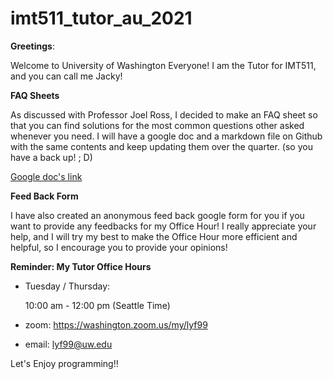 # imt511_tutor_au_2021

**Greetings**:

Welcome to University of Washington Everyone!
I am the Tutor for IMT511, and you can call me Jacky!


**FAQ Sheets**

As discussed with Professor Joel Ross, I decided to make an FAQ sheet so that you can find solutions for the most common questions other asked whenever you need.
I will have a google doc and a markdown file on Github with the same contents and keep updating them over the quarter. (so you have a back up! ; D)

[Google doc's link](https://docs.google.com/document/d/189q83UXw-XK4bnWvD23SimMvjOD7jHG4lrHCPqXRcTs/edit?usp=sharing)



**Feed Back Form**

I have also created an anonymous feed back google form for you if you want to provide any feedbacks for my Office Hour! I really appreciate your help, and I will try my best to make the Office Hour more efficient and helpful, so I encourage you to provide your opinions! 


**Reminder: My Tutor Office Hours**

- Tuesday / Thursday: 

    10:00 am - 12:00 pm (Seattle Time) 
- zoom: 
https://washington.zoom.us/my/lyf99
- email:
    lyf99@uw.edu

Let's Enjoy programming!! 
